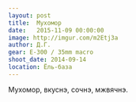 ```yaml
---
layout: post
title:  Мухомор
date:   2015-11-09 00:00:00
image: http://imgur.com/m2Etj3a
author: Д.Г.
gear: E-300 / 35mm macro
shoot_date: 2014-09-14
location: Ёль-база
---
```


Мухомор, вкуснэ, сочнэ, мжвячнэ.
